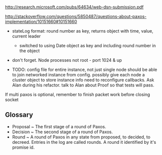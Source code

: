 http://research.microsoft.com/pubs/64634/web-dsn-submission.pdf

http://stackoverflow.com/questions/5850487/questions-about-paxos-implementation/10151660#10151660

- stateLog format: round number as key, returns object with time, value, current leader
    - switched to using Date object as key and including round number in the object

- don't forget. Node processes not root - port 1024 & up

- TODO:
    config file for entire instance, not just single node
    should be able to join networked instance from config.
    possibly give each node a cluster object to store instance info
    need to reconfigure callbacks. Ask Alan during his refactor.
    talk to Alan about Proof so that tests will pass.

If multi paxos is optional, remember to finish packet work before closing socket


## Glossary

 * Proposal ~ The first stage of a round of Paxos.
 * Decision ~ The second stage of a round of Paxos.
 * Round ~ A round of Paxos in any state from proposed, to decided, to decreed.
 Entries in the log are called rounds. A round it identified by it's promise id.
